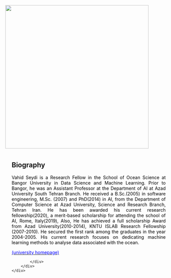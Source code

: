 <section class="resume-section" id="biography">
    <div class="container">
        <div class="row" style="margin-bottom:100px; padding-top:30px">
            <div  class="col" >
                <img  src="/assets/img/profile1.png"  style="position:relative; padding-rigth:30px; padding-bottom:10px;"    width='450' alt="" >                              
            </div>            
            <div  class="col" style="margin-left:20px" >
                <h2>Biography</h2>
                <div class="line" style= "margin: 0 0 0 0px"></div>
                <p  style="color:black; text-align:justify">
                        Vahid Seydi is a Research Fellow in the School of Ocean Science at Bangor University in Data Science and Machine Learning. Prior to Bangor, he was an Assistant Professor at the Department of AI at Azad University South Tehran Branch. He received a B.Sc.(2005) in software engineering, M.Sc. (2007) and PhD(2014) in AI, from the Department of Computer Science at Azad University, Science and Research Branch, Tehran Iran. He has been awarded his current research fellowship(2020), a merit-based scholarship for attending the school of AI, Rome, Italy(2019), Also, He has achieved a full scholarship Award from Azad University(2010-2014), KNTU ISLAB Research Fellowship (2007-2010). He secured the first rank among the graduates in the year 2004-2005. His current research focuses on dedicating machine learning methods to analyse data associated with the ocean.
                        </p>
                        <a href='http://www.cao.bangor.ac.uk/staff/vahid-seydi/en'>                        
                            <span style="color:blue">(university homepage)</span> 
                        </a>          
                
            </div>
        </div>
    </div>
</section>
<!--img  src="/assets/img/Bangor-University-Logo.png"  style="position:relative;"  height="60"  alt="" -->
